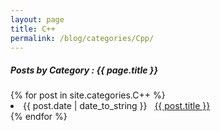```yaml
---
layout: page
title: C++
permalink: /blog/categories/Cpp/
---
```


<h5> Posts by Category : {{ page.title }} </h5>

<div class="card">
{% for post in site.categories.C++ %}
 <li class="category-posts"><span>{{ post.date | date_to_string }}</span> &nbsp; <a href="{{ post.url }}">{{ post.title }}</a></li>
{% endfor %}
</div>
